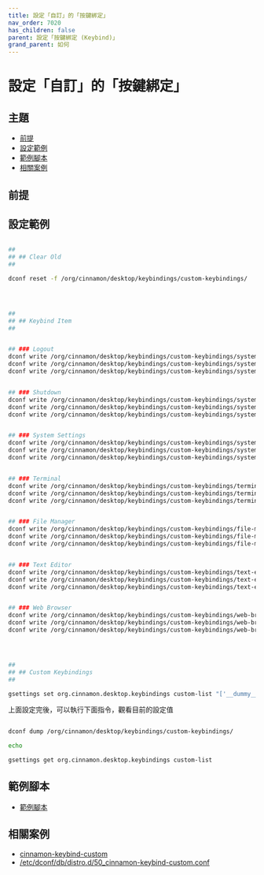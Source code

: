 ```yaml
---
title: 設定「自訂」的「按鍵綁定」
nav_order: 7020
has_children: false
parent: 設定「按鍵綁定 (Keybind)」
grand_parent: 如何
---
```



# 設定「自訂」的「按鍵綁定」




## 主題

* [前提](#前提)
* [設定範例](#設定範例)
* [範例腳本](#範例腳本)
* [相關案例](#相關案例)




## 前提




## 設定範例

``` sh

##
## ## Clear Old
##

dconf reset -f /org/cinnamon/desktop/keybindings/custom-keybindings/




##
## ## Keybind Item
##


## ### Logout
dconf write /org/cinnamon/desktop/keybindings/custom-keybindings/system-logout/name "'System_Logout'"
dconf write /org/cinnamon/desktop/keybindings/custom-keybindings/system-logout/command "'cinnamon-session-quit --logout'"
dconf write /org/cinnamon/desktop/keybindings/custom-keybindings/system-logout/binding "['<Shift><Alt>x']"


## ### Shutdown
dconf write /org/cinnamon/desktop/keybindings/custom-keybindings/system-shutdown/name "'System_Shutdown'"
dconf write /org/cinnamon/desktop/keybindings/custom-keybindings/system-shutdown/command "'cinnamon-session-quit --power-off'"
dconf write /org/cinnamon/desktop/keybindings/custom-keybindings/system-shutdown/binding "['<Shift><Alt>z']"


## ### System Settings
dconf write /org/cinnamon/desktop/keybindings/custom-keybindings/system-settings/name "'System_Settings'"
dconf write /org/cinnamon/desktop/keybindings/custom-keybindings/system-settings/command "'cinnamon-settings'"
dconf write /org/cinnamon/desktop/keybindings/custom-keybindings/system-settings/binding "['<Shift><Alt>s']"


## ### Terminal
dconf write /org/cinnamon/desktop/keybindings/custom-keybindings/terminal/name "'Terminal'"
dconf write /org/cinnamon/desktop/keybindings/custom-keybindings/terminal/command "'gnome-terminal'"
dconf write /org/cinnamon/desktop/keybindings/custom-keybindings/terminal/binding "['<Alt>Return']"


## ### File Manager
dconf write /org/cinnamon/desktop/keybindings/custom-keybindings/file-manager/name "'File_Manager'"
dconf write /org/cinnamon/desktop/keybindings/custom-keybindings/file-manager/command "'nemo'"
dconf write /org/cinnamon/desktop/keybindings/custom-keybindings/file-manager/binding "['<Shift><Alt>f']"


## ### Text Editor
dconf write /org/cinnamon/desktop/keybindings/custom-keybindings/text-editor/name "'Text_Editor'"
dconf write /org/cinnamon/desktop/keybindings/custom-keybindings/text-editor/command "'xed'"
dconf write /org/cinnamon/desktop/keybindings/custom-keybindings/text-editor/binding "['<Shift><Alt>e']"


## ### Web Browser
dconf write /org/cinnamon/desktop/keybindings/custom-keybindings/web-browser/name "'Web_Browser'"
dconf write /org/cinnamon/desktop/keybindings/custom-keybindings/web-browser/command "'firefox --new-tab about:blank'"
dconf write /org/cinnamon/desktop/keybindings/custom-keybindings/web-browser/binding "['<Shift><Alt>b']"




##
## ## Custom Keybindings
##

gsettings set org.cinnamon.desktop.keybindings custom-list "['__dummy__', 'system-logout', 'system-shutdown', 'system-settings', 'terminal', 'file-manager', 'text-editor', 'web-browser']"


```

上面設定完後，可以執行下面指令，觀看目前的設定值

``` sh

dconf dump /org/cinnamon/desktop/keybindings/custom-keybindings/

echo

gsettings get org.cinnamon.desktop.keybindings custom-list

```




## 範例腳本

* [範例腳本](https://github.com/samwhelp/note-about-linuxmint-cinnamon/tree/gh-pages/_demo/scripts/keybind)




## 相關案例

* [cinnamon-keybind-custom](https://github.com/samwhelp/note-about-ubuntu/blob/gh-pages/_demo/adjustment/de/cinnamon/part/cinnamon-keybind-custom/config-install.sh)
* [/etc/dconf/db/distro.d/50_cinnamon-keybind-custom.conf](https://github.com/samwhelp/lika-live-build-respin-cinnamon/blob/main/asset/overlay/etc/dconf/db/distro.d/50_cinnamon-keybind-custom.conf)
